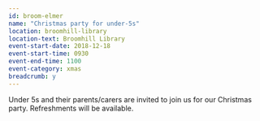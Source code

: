 ```yaml
---
id: broom-elmer
name: "Christmas party for under-5s"
location: broomhill-library
location-text: Broomhill Library
event-start-date: 2018-12-18
event-start-time: 0930
event-end-time: 1100
event-category: xmas
breadcrumb: y
---
```


Under 5s and their parents/carers are invited to join us for our Christmas party. Refreshments will be available.
